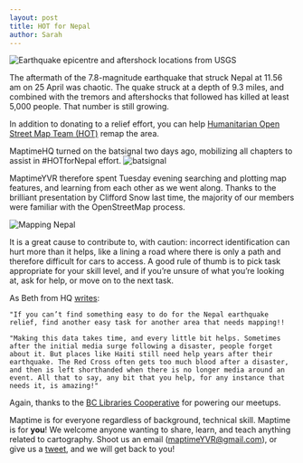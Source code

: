 ```yaml
---
layout: post
title: HOT for Nepal
author: Sarah
---
```


![Earthquake epicentre and aftershock locations from USGS](http://wiki.openstreetmap.org/w/images/thumb/e/e6/2015_Nepal_Earthquake_USGS_map.png/800px-2015_Nepal_Earthquake_USGS_map.png)

The aftermath of the 7.8-magnitude earthquake that struck Nepal at 11.56 am on 25 April was chaotic. The quake struck at a depth of 9.3 miles, and combined with the tremors and aftershocks that followed has killed at least 5,000 people. That number is still growing. 

In addition to donating to a relief effort, you can help [Humanitarian Open Street Map Team (HOT)](http://hot.openstreetmap.org/) remap the area.

MaptimeHQ turned on the batsignal two days ago, mobilizing all chapters to assist in #HOTforNepal effort.
![batsignal](http://maptime.io/vancouver/img/batsignal.png)

MaptimeYVR therefore spent Tuesday evening searching and plotting map features, and learning from each other as we went along. Thanks to the brilliant presentation by Clifford Snow last time, the majority of our members were familiar with the OpenStreetMap process. 

![Mapping Nepal](http://maptime.io/vancouver/img/HOTforNepal.png) 

It is a great cause to contribute to, with caution: incorrect identification can hurt more than it helps, like a lining a road where there is only a path and therefore difficult for cars to access. A good rule of thumb is to pick task appropriate for your skill level, and if you’re unsure of what you’re looking at, ask for help, or move on to the next task.

As Beth from HQ [writes](http://maptime.io/blog/2015/04/27/help-HOT/):

	"If you can’t find something easy to do for the Nepal earthquake relief, find another easy task for another area that needs mapping!!

	"Making this data takes time, and every little bit helps. Sometimes after the initial media surge following a disaster, people forget about it. But places like Haiti still need help years after their earthquake. The Red Cross often gets too much blood after a disaster, and then is left shorthanded when there is no longer media around an event. All that to say, any bit that you help, for any instance that needs it, is amazing!"

Again, thanks to the [BC Libraries Cooperative](https://bc.libraries.coop) for powering our meetups.

Maptime is for everyone regardless of background, technical skill. Maptime is for **you**! We welcome anyone wanting to share, learn, and teach anything related to cartography. Shoot us an email (maptimeYVR@gmail.com), or give us a [tweet](twitter.com/maptimeYVR), and we will get back to you!